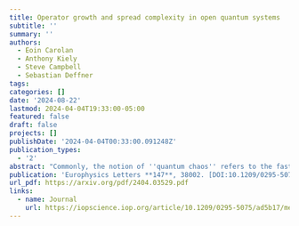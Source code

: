 ```yaml
---
title: Operator growth and spread complexity in open quantum systems
subtitle: ''
summary: ''
authors:
  - Eoin Carolan
  - Anthony Kiely
  - Steve Campbell
  - Sebastian Deffner
tags:
categories: []
date: '2024-08-22'
lastmod: 2024-04-04T19:33:00-05:00
featured: false
draft: false
projects: []
publishDate: '2024-04-04T00:33:00.091248Z'
publication_types:
  - '2'
abstract: "Commonly, the notion of ''quantum chaos'' refers to the fast scrambling of information throughout complex quantum systems undergoing unitary evolution. Motivated by the Krylov complexity and the operator growth hypothesis, we demonstrate that the entropy of the population distribution for an operator in time is a useful way to capture the complexity of the internal information dynamics of a system when subject to an environment and is, in principle, agnostic to the specific choice of operator basis. We demonstrate its effectiveness for the Sachdev-Ye-Kitaev (SYK) model, examining the dynamics of the system in both its Krylov basis and the basis of operator strings. We prove that the former basis minimises spread complexity while the latter is an eigenbasis for high dissipation. In both cases, we probe the long-time dynamics of the model and the phenomenological effects of decoherence on the complexity of the dynamics."
publication: 'Europhysics Letters **147**, 38002. [DOI:10.1209/0295-5075/ad5b17](https://doi.org/10.1209/0295-5075/ad5b17)'
url_pdf: https://arxiv.org/pdf/2404.03529.pdf
links:
  - name: Journal
    url: https://iopscience.iop.org/article/10.1209/0295-5075/ad5b17/meta
---
```

